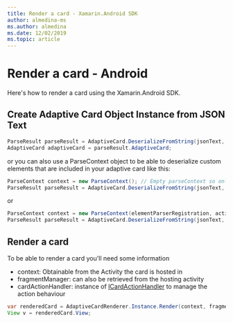 ```yaml
---
title: Render a card - Xamarin.Android SDK
author: almedina-ms
ms.author: almedina
ms.date: 12/02/2019
ms.topic: article
---
```


# Render a card - Android

Here's how to render a card using the Xamarin.Android SDK.

## Create Adaptive Card Object Instance from JSON Text

```java
ParseResult parseResult = AdaptiveCard.DeserializeFromString(jsonText, AdaptiveCardRenderer.Version);
AdaptiveCard adaptiveCard = parseResult.AdaptiveCard;
```

or you can also use a ParseContext object to be able to deserialize custom elements that are included in your adaptive card like this:

```java
ParseContext context = new ParseContext(); // Empty parseContext so only known elements up to v1.2 will be parsed
ParseResult parseResult = AdaptiveCard.DeserializeFromString(jsonText, AdaptiveCardRenderer.Version, context);
```

or

```java
ParseContext context = new ParseContext(elementParserRegistration, actionParserRegistration);
ParseResult parseResult = AdaptiveCard.DeserializeFromString(jsonText, AdaptiveCardRenderer.Version, context);
```

## Render a card

To be able to render a card you'll need some information
* context: Obtainable from the Activity the card is hosted in
* fragmentManager: can also be retrieved from the hosting activity
* cardActionHandler: instance of [ICardActionHandler](icardactionhandler.md) to manage the action behaviour

```java
var renderedCard = AdaptiveCardRenderer.Instance.Render(context, fragmentManager, adaptiveCard, cardActionHandler, hostConfig);
View v = renderedCard.View;
```
